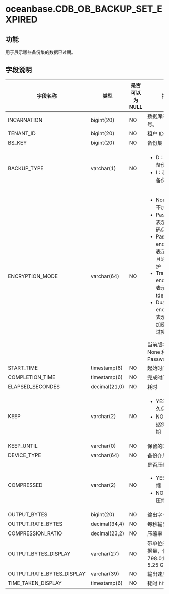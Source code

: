 oceanbase.CDB_OB_BACKUP_SET_EXPIRED 
========================================================



功能 
-----------

用于展示哪些备份集的数据已过期。

字段说明 
-------------



|         **字段名称**          |    **类型**     | **是否可以为 NULL** |                                                                                                                                                                                     **描述**                                                                                                                                                                                      |
|---------------------------|---------------|----------------|---------------------------------------------------------------------------------------------------------------------------------------------------------------------------------------------------------------------------------------------------------------------------------------------------------------------------------------------------------------------------------|
| INCARNATION               | bigint(20)    | NO             | 数据库的分身编号。                                                                                                                                                                                                                                                                                                                                                                       |
| TENANT_ID                 | bigint(20)    | NO             | 租户 ID                                                                                                                                                                                                                                                                                                                                                                           |
| BS_KEY                    | bigint(20)    | NO             | 备份集 ID                                                                                                                                                                                                                                                                                                                                                                          |
| BACKUP_TYPE               | varchar(1)    | NO             | <ul><li>D：表示全量备份</li><li>I：表示增量备份</li></ul>                                                                                                                                                                                                                                                                       |
| ENCRYPTION_MODE           | varchar(64)   | NO             | <ul><li>None：表示不加密</li><li>Password：表示只使用密码保护</li><li>Password encryption：表示加密，并且通过密码保护</li><li>Transparent encryption：表示加使用了 tde 加密</li><li>Dual mode encryption：表示通过 tde 加密，并且通过密码保护</li></ul>    当前版本仅支持 None 和 Password |
| START_TIME                | timestamp(6)  | NO             | 起始时间                                                                                                                                                                                                                                                                                                                                                                            |
| COMPLETION_TIME           | timestamp(6)  | NO             | 完成时间                                                                                                                                                                                                                                                                                                                                                                            |
| ELAPSED_SECONDES          | decimal(21,0) | NO             | 耗时                                                                                                                                                                                                                                                                                                                                                                              |
| KEEP                      | varchar(2)    | NO             | <ul><li>YES：表示永久保留</li><li>NO：表示根据保留时间过期</li></ul>                                                                                                                                                                                                                                                               |
| KEEP_UNTIL                | varchar(0)    | NO             | 保留的时间                                                                                                                                                                                                                                                                                                                                                                           |
| DEVICE_TYPE               | varchar(64)   | NO             | 备份介质                                                                                                                                                                                                                                                                                                                                                                            |
| COMPRESSED                | varchar(2)    | NO             | 是否压缩： <ul><li>YES：表示压缩</li><li>NO：表示不压缩</li></ul>                                                                                                                                                                                                                                                |
| OUTPUT_BYTES              | bigint(20)    | NO             | 输出字节数                                                                                                                                                                                                                                                                                                                                                                           |
| OUTPUT_RATE_BYTES         | decimal(34,4) | NO             | 每秒输出字节数                                                                                                                                                                                                                                                                                                                                                                         |
| COMPRESSION_RATIO         | decimal(23,2) | NO             | 压缩率                                                                                                                                                                                                                                                                                                                                                                             |
| OUTPUT_BYTES_DISPLAY      | varchar(27)   | NO             | 带单位的输出数据量，例如：798.01 M 或 5.25 G                                                                                                                                                                                                                                                                                                                                                  |
| OUTPUT_RATE_BYTES_DISPLAY | varchar(39)   | NO             | 输出速度                                                                                                                                                                                                                                                                                                                                                                            |
| TIME_TAKEN_DISPLAY        | timestamp(6)  | NO             | 耗时 hh:mm:ss                                                                                                                                                                                                                                                                                                                                                                     |



